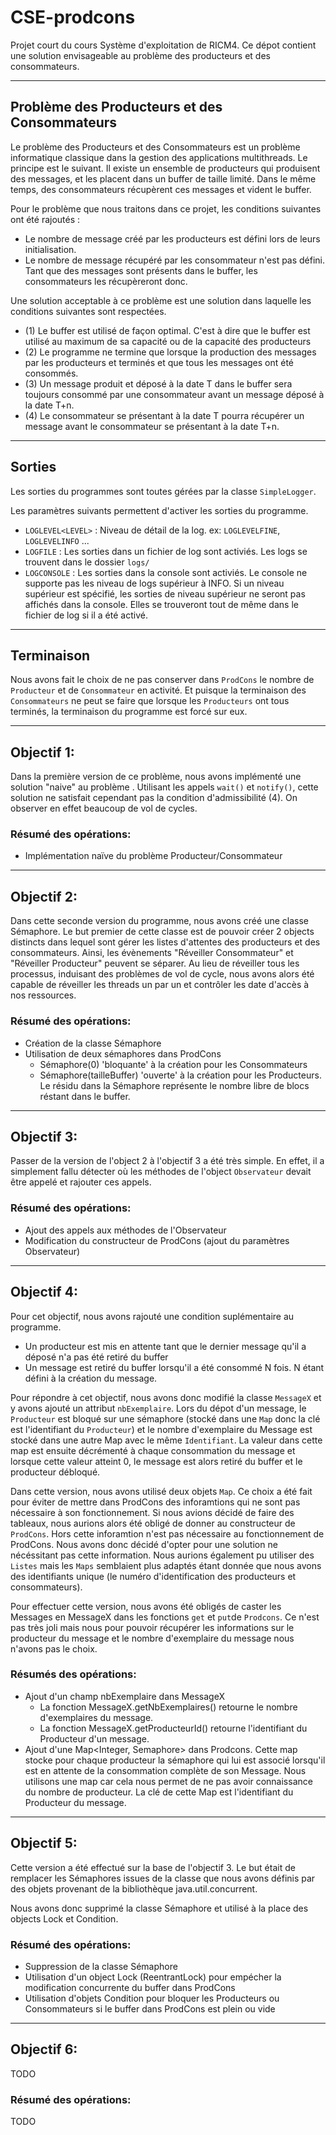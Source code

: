CSE-prodcons
=============

Projet court du cours Système d'exploitation de RICM4. Ce dépot contient une solution envisageable au problème des producteurs et des consommateurs.


---
<!--==========================  Producteur Consommateur ==========================-->
## Problème des Producteurs et des Consommateurs
Le problème des Producteurs et des Consommateurs est un problème informatique classique dans la gestion des applications multithreads. Le principe est le suivant. Il existe un ensemble de producteurs qui produisent des messages, et les placent dans un buffer de taille limité. Dans le même temps, des consommateurs récupèrent ces messages et vident le buffer.

Pour le problème que nous traitons dans ce projet, les conditions suivantes ont été rajoutés :
- Le nombre de message créé par les producteurs est défini lors de leurs initialisation.
- Le nombre de message récupéré par les consommateur n'est pas défini. Tant que des messages sont présents dans le buffer, les consommateurs les récupèreront donc.

Une solution acceptable à ce problème est une solution dans laquelle les conditions suivantes sont respectées.
- (1) Le buffer est utilisé de façon optimal. C'est à dire que le buffer est utilisé au maximum de sa capacité ou de la capacité des producteurs
- (2) Le programme ne termine que lorsque la production des messages par les producteurs et terminés et que tous les messages ont été consommés.
- (3) Un message produit et déposé à la date T dans le buffer sera toujours consommé par une consommateur avant un message déposé à la date T+n.
- (4) Le consommateur se présentant à la date T pourra récupérer un message avant le consommateur se présentant à la date T+n.


---
<!--==========================  SORTIES ==========================-->
## Sorties
Les sorties du programmes sont toutes gérées par la classe ``SimpleLogger``.

Les paramètres suivants permettent d'activer les sorties du programme.
- ``LOGLEVEL<LEVEL>`` : Niveau de détail de la log. ex: ``LOGLEVELFINE``, ``LOGLEVELINFO`` ...
- ``LOGFILE`` : Les sorties dans un fichier de log sont activiés. Les logs se trouvent dans le dossier ``logs/``
- ``LOGCONSOLE`` : Les sorties dans la console sont activiés. Le console ne supporte pas les niveau de logs supérieur à INFO. Si
un niveau supérieur est spécifié, les sorties de niveau supérieur ne seront pas affichés dans la console. Elles se trouveront
tout de même dans le fichier de log si il a été activé.

---
<!--==========================  Terminaison ==========================-->
## Terminaison
Nous avons fait le choix de ne pas conserver dans ``ProdCons`` le nombre de ``Producteur`` et de ``Consommateur`` en activité. Et puisque la terminaison des ``Consommateurs`` ne peut se faire que lorsque les ``Producteurs`` ont tous terminés, la terminaison du programme est forcé sur eux.

---
<!--==========================  OBJECTIF 1 ==========================-->
## Objectif 1:
Dans la première version de ce problème, nous avons implémenté une solution "naive" au problème . Utilisant les appels ``wait()`` et ``notify()``, cette solution ne satisfait cependant pas la condition d'admissibilité (4). On observer en effet beaucoup de vol de cycles.

### Résumé des opérations:
- Implémentation naïve du problème Producteur/Consommateur

---
<!--==========================  OBJECTIF 2 ==========================-->
## Objectif 2:
Dans cette seconde version du programme, nous avons créé une classe Sémaphore. Le but premier de cette classe est de pouvoir créer 2 objects distincts dans lequel sont gérer les listes d'attentes des producteurs et des consommateurs. Ainsi, les évènements "Réveiller Consommateur" et "Réveiller Producteur" peuvent se séparer. Au lieu de réveiller tous les processus, induisant des problèmes de vol de cycle, nous avons alors été capable de réveiller les threads un par un et contrôler les date d'accès à nos ressources.

### Résumé des opérations:
- Création de la classe Sémaphore
- Utilisation de deux sémaphores dans ProdCons
	- Sémaphore(0) 'bloquante' à la création pour les Consommateurs
	- Sémaphore(tailleBuffer) 'ouverte' à la création pour les Producteurs. Le résidu dans la Sémaphore représente le nombre libre de blocs réstant dans le buffer.

---
<!--==========================  OBJECTIF 3 ==========================-->
## Objectif 3:
Passer de la version de l'object 2 à l'objectif 3 a été très simple. En effet, il a simplement fallu détecter où les méthodes de l'object ``Observateur`` devait être appelé et rajouter ces appels.

### Résumé des opérations:
- Ajout des appels aux méthodes de l'Observateur
- Modification du constructeur de ProdCons (ajout du paramètres Observateur)

---
<!--==========================  OBJECTIF 4 ==========================-->
## Objectif 4:
Pour cet objectif, nous avons rajouté une condition suplémentaire au programme.
- Un producteur est mis en attente tant que le dernier message qu'il a déposé n'a pas été retiré du buffer
- Un message est retiré du buffer lorsqu'il a été consommé N fois. N étant défini à la création du message.

Pour répondre à cet objectif, nous avons donc modifié la classe ``MessageX`` et y avons ajouté un attribut ``nbExemplaire``. Lors du dépot d'un message, le ``Producteur`` est bloqué sur une sémaphore (stocké dans une ``Map`` donc la clé est l'identifiant du ``Producteur``) et le nombre d'exemplaire du Message est stocké dans une autre Map avec le même ``Identifiant``. La valeur dans cette map est ensuite décrémenté à chaque consommation du message et lorsque cette valeur atteint 0, le message est alors retiré du buffer et le producteur débloqué.


Dans cette version, nous avons utilisé deux objets ``Map``. Ce choix a été fait pour éviter de mettre dans ProdCons des inforamtions qui ne sont pas nécessaire à son fonctionnement. Si nous avions décidé de faire des tableaux, nous aurions alors été obligé de donner au constructeur de ``ProdCons``. Hors cette inforamtion n'est pas nécessaire au fonctionnement de ProdCons. Nous avons donc décidé d'opter pour une solution ne nécéssitant pas cette information. Nous aurions également pu utiliser des ``Listes`` mais les ``Maps`` semblaient plus adaptés étant donnée que nous avons des identifiants unique (le numéro d'identification des producteurs et consommateurs).

Pour effectuer cette version, nous avons été obligés de caster les Messages en MessageX dans les fonctions ``get`` et ``put``de ``Prodcons``. Ce n'est pas très joli mais nous pour pouvoir récupérer les informations sur le producteur du message et le nombre d'exemplaire du message nous n'avons pas le choix.

### Résumés des opérations:
- Ajout d'un champ nbExemplaire dans MessageX
	- La fonction MessageX.getNbExemplaires() retourne le nombre d'exemplaires du message.
	- La fonction MessageX.getProducteurId() retourne l'identifiant du Producteur d'un message.
- Ajout d'une Map<Integer, Semaphore> dans Prodcons. Cette map stocke pour chaque producteur la sémaphore qui lui est associé lorsqu'il est en attente de la consommation complète de son Message. Nous utilisons une map car cela nous permet de ne pas avoir connaissance du nombre de producteur. La clé de cette Map est l'identifiant du Producteur du message.

---
<!--==========================  OBJECTIF 5 ==========================-->
## Objectif 5:
Cette version a été effectué sur la base de l'objectif 3. Le but était de remplacer les Sémaphores issues de la classe que nous avons définis par des objets provenant de la bibliothèque java.util.concurrent.

Nous avons donc supprimé la classe Sémaphore et utilisé à la place des objects Lock et Condition.

### Résumé des opérations:
- Suppression de la classe Sémaphore
- Utilisation d'un object Lock (ReentrantLock) pour empécher la modification concurrente du buffer dans ProdCons
- Utilisation d'objets Condition pour bloquer les Producteurs ou Consommateurs si le buffer dans ProdCons est plein ou vide

---
<!--==========================  OBJECTIF 6 ==========================-->
## Objectif 6:
TODO

### Résumé des opérations:
TODO
